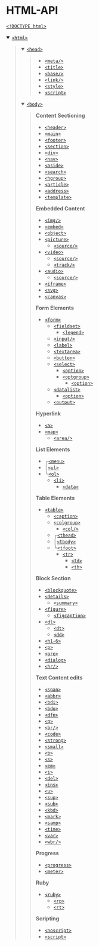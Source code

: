 # HTML-API

[`<!DOCTYPE html>`](https://www.w3schools.com/tags/tag_doctype.asp)

<details open><summary><a href="https://www.w3schools.com/tags/tryit.asp?filename=tryhtml_html"><code>&lt;html></code></a></summary><blockquote>
<details open><summary><a href="https://www.w3schools.com/tags/tryit.asp?filename=tryhtml_head"><code>&lt;head></code></a></summary><blockquote>

  * [`<meta/>`](https://www.w3schools.com/tags/tryit.asp?filename=tryhtml_meta)
  * [`<title>`](https://www.w3schools.com/tags/tryit.asp?filename=tryhtml_title)
  * [`<base/>`](https://www.w3schools.com/tags/tryit.asp?filename=tryhtml_base_test)
  * [`<link/>`](https://www.w3schools.com/tags/tryit.asp?filename=tryhtml_link_tag)
  * [`<style>`](https://www.w3schools.com/tags/tryit.asp?filename=tryhtml_style)
  * [`<script>`](https://www.w3schools.com/tags/tryit.asp?filename=tryhtml_script)
</blockquote></details>

<details open><summary><a href="https://www.w3schools.com/tags/tryit.asp?filename=tryhtml_body"><code>&lt;body></code></a></summary><blockquote>

**Content Sectioning**
  * [`<header>`](https://www.w3schools.com/tags/tryit.asp?filename=tryhtml5_header2)
  * [`<main>`](https://www.w3schools.com/tags/tryit.asp?filename=tryhtml5_main_css)
  * [`<footer>`](https://www.w3schools.com/tags/tryit.asp?filename=tryhtml5_footer_css)
  * [`<section>`](https://www.w3schools.com/tags/tryit.asp?filename=tryhtml5_section)
  * [`<div>`](https://www.w3schools.com/tags/tryit.asp?filename=tryhtml_div_test)
  * [`<nav>`](https://www.w3schools.com/tags/tryit.asp?filename=tryhtml5_nav)
  * [`<aside>`](https://www.w3schools.com/tags/tryit.asp?filename=tryhtml5_aside2)
  * [`<search>`](https://www.w3schools.com/tags/tryit.asp?filename=tryhtml_search)
  * [`<hgroup>`](https://www.w3schools.com/tags/tryit.asp?filename=tryhtml_hgroup)
  * [`<article>`](https://www.w3schools.com/tags/tryit.asp?filename=tryhtml5_article2)
  * [`<address>`](https://www.w3schools.com/tags/tryit.asp?filename=tryhtml_address)
  * [`<template>`](https://www.w3schools.com/tags/tryit.asp?filename=tryhtml5_template)

**Embedded Content**
  * [`<img/>`](https://www.w3schools.com/tags/tryit.asp?filename=tryhtml_image_test)
  * [`<embed>`](https://www.w3schools.com/tags/tryit.asp?filename=tryhtml5_embed)
  * [`<object>`](https://www.w3schools.com/tags/tryit.asp?filename=tryhtml_object)
  * [`<picture>`](https://www.w3schools.com/tags/tryit.asp?filename=tryhtml5_picture)
    * [`<source/>`](https://www.w3schools.com/tags/tryit.asp?filename=tryhtml5_source_src)
  * [`<video>`](https://www.w3schools.com/tags/tryit.asp?filename=tryhtml5_video)
    * [`<source/>`](https://www.w3schools.com/tags/tryit.asp?filename=tryhtml5_source_src)
    * [`<track/>`](https://developer.mozilla.org/en-US/docs/Web/HTML/Element/track)
  * [`<audio>`](https://www.w3schools.com/tags/tryit.asp?filename=tryhtml5_audio)
    * [`<source/>`](https://www.w3schools.com/tags/tryit.asp?filename=tryhtml5_source_src)
  * [`<iframe>`](https://www.w3schools.com/tags/tryit.asp?filename=tryhtml_iframe)
  * [`<svg>`](https://www.w3schools.com/tags/tryit.asp?filename=tryhtml_svg)
  * [`<canvas>`](https://www.w3schools.com/tags/tryit.asp?filename=tryhtml_canvas_default_css)

**Form Elements**
  * [`<form>`](https://www.w3schools.com/tags/tryit.asp?filename=tryhtml_form_submit)
    * [`<fieldset>`](https://www.w3schools.com/tags/tryit.asp?filename=tryhtml_fieldset)
      * [`<legend>`](https://www.w3schools.com/tags/tryit.asp?filename=tryhtml_legend)
    * [`<input/>`](https://www.w3schools.com/tags/tryit.asp?filename=tryhtml_input_test)
    * [`<label>`](https://www.w3schools.com/tags/tryit.asp?filename=tryhtml_label)
    * [`<textarea>`](https://www.w3schools.com/tags/tryit.asp?filename=tryhtml_textarea)
    * [`<button>`](https://www.w3schools.com/tags/tryit.asp?filename=tryhtml_button_test)
    * [`<select>`](https://www.w3schools.com/tags/tryit.asp?filename=tryhtml_select)
      * [`<option>`](https://www.w3schools.com/tags/tryit.asp?filename=tryhtml_option)
      * [`<optgroup>`](https://www.w3schools.com/tags/tryit.asp?filename=tryhtml_optgroup)
        * [`<option>`](https://www.w3schools.com/tags/tryit.asp?filename=tryhtml_option)
    * [`<datalist>`](https://www.w3schools.com/tags/tryit.asp?filename=tryhtml5_datalist)
      * [`<option>`](https://www.w3schools.com/tags/tryit.asp?filename=tryhtml_option)
    * [`<output>`](https://www.w3schools.com/tags/tryit.asp?filename=tryhtml5_output)

**Hyperlink**
  * [`<a>`](https://www.w3schools.com/tags/tryit.asp?filename=tryhtml_link_test)
  * [`<map>`](https://www.w3schools.com/tags/tryit.asp?filename=tryhtml_areamap)
    * [`<area/>`](https://www.w3schools.com/tags/tryit.asp?filename=tryhtml_areamap)

**List Elements**
  * ┌[`<menu>`](https://www.w3schools.com/tags/tryit.asp?filename=tryhtml_menu)
  * │[`<ul>`](https://www.w3schools.com/tags/tryit.asp?filename=tryhtml_lists4)
  * └[`<ol>`](https://www.w3schools.com/tags/tryit.asp?filename=tryhtml_lists)
    * [`<li>`](https://www.w3schools.com/tags/tryit.asp?filename=tryhtml_list_test)
      * [`<data>`](https://www.w3schools.com/tags/tryit.asp?filename=tryhtml5_data)

**Table Elements**
  * [`<table>`](https://www.w3schools.com/tags/tryit.asp?filename=tryhtml_table_test)
    * [`<caption>`](https://www.w3schools.com/tags/tryit.asp?filename=tryhtml_caption_test)
    * [`<colgroup>`](https://www.w3schools.com/tags/tryit.asp?filename=tryhtml_colgroup_test)
      * [`<col/>`](https://www.w3schools.com/tags/tryit.asp?filename=tryhtml_col_test)
    * ┌[`<thead>`](https://www.w3schools.com/tags/tryit.asp?filename=tryhtml_tbody)
    * │[`<tbody>`](https://www.w3schools.com/tags/tryit.asp?filename=tryhtml_tbody)
    * └[`<tfoot>`](https://www.w3schools.com/tags/tryit.asp?filename=tryhtml_tbody)
      * [`<tr>`](https://www.w3schools.com/tags/tryit.asp?filename=tryhtml_tr)
        * [`<td>`](https://www.w3schools.com/tags/tryit.asp?filename=tryhtml_td)
        * [`<th>`](https://www.w3schools.com/tags/tryit.asp?filename=tryhtml_th)

**Block Section**
  * [`<blockquote>`](https://www.w3schools.com/tags/tryit.asp?filename=tryhtml_blockquote_test)
  * [`<details>`](https://www.w3schools.com/tags/tryit.asp?filename=tryhtml5_details)
    * [`<summary>`](https://www.w3schools.com/tags/tryit.asp?filename=tryhtml5_summary)
  * [`<figure>`](https://www.w3schools.com/tags/tryit.asp?filename=tryhtml5_figure)
    * [`<figcaption>`](https://www.w3schools.com/tags/tryit.asp?filename=tryhtml_figcaption)
  * [`<dl>`](https://www.w3schools.com/tags/tryit.asp?filename=tryhtml_dd_test)
    * [`<dt>`](https://www.w3schools.com/tags/tryit.asp?filename=tryhtml_dd_test)
    * [`<dd>`](https://www.w3schools.com/tags/tryit.asp?filename=tryhtml_dd_test)
  * [`<h1-6>`](https://www.w3schools.com/tags/tryit.asp?filename=tryhtml_headers)
  * [`<p>`](https://www.w3schools.com/tags/tryit.asp?filename=tryhtml_paragraphs1)
  * [`<pre>`](https://www.w3schools.com/tags/tryit.asp?filename=tryhtml_pre)
  * [`<dialog>`](https://developer.mozilla.org/en-US/docs/Web/HTML/Element/dialog#html-only_dialog)
  * [`<hr/>`](https://www.w3schools.com/tags/tryit.asp?filename=tryhtml_hr_test)

**Text Content edits**
  * [`<span>`](https://www.w3schools.com/tags/tryit.asp?filename=tryhtml_span)
  * [`<abbr>`](https://www.w3schools.com/tags/tryit.asp?filename=tryhtml_abbr_test)
  * [`<bdi>`](https://www.w3schools.com/tags/tryit.asp?filename=tryhtml5_bdi)
  * [`<bdo>`](https://www.w3schools.com/tags/tryit.asp?filename=tryhtml_bdo)
  * [`<dfn>`](https://www.w3schools.com/tags/tryit.asp?filename=tryhtml_dfn)
  * [`<q>`](https://www.w3schools.com/tags/tryit.asp?filename=tryhtml_q)
  * [`<br/>`](https://www.w3schools.com/tags/tryit.asp?filename=tryhtml_br)
  * [`<code>`](https://www.w3schools.com/tags/tryit.asp?filename=tryhtml_phrase_code)
  * [`<strong>`](https://www.w3schools.com/tags/tryit.asp?filename=tryhtml_phrase_strong)
  * [`<small>`](https://www.w3schools.com/tags/tryit.asp?filename=tryhtml5_small)
  * [`<b>`](https://www.w3schools.com/tags/tryit.asp?filename=tryhtml5_b)
  * [`<s>`](https://www.w3schools.com/tags/tryit.asp?filename=tryhtml5_s)
  * [`<em>`](https://www.w3schools.com/tags/tryit.asp?filename=tryhtml_phrase_em)
  * [`<i>`](https://www.w3schools.com/tags/tryit.asp?filename=tryhtml5_i)
  * [`<del>`](https://www.w3schools.com/tags/tryit.asp?filename=tryhtml_del)
  * [`<ins>`](https://www.w3schools.com/tags/tryit.asp?filename=tryhtml_ins)
  * [`<u>`](https://www.w3schools.com/tags/tryit.asp?filename=tryhtml_u)
  * [`<sup>`](https://www.w3schools.com/tags/tryit.asp?filename=tryhtml_sup)
  * [`<sub>`](https://www.w3schools.com/tags/tryit.asp?filename=tryhtml_sup)
  * [`<kbd>`](https://developer.mozilla.org/en-US/docs/Web/HTML/Element/kbd)
  * [`<mark>`](https://www.w3schools.com/tags/tryit.asp?filename=tryhtml5_mark)
  * [`<samp>`](https://www.w3schools.com/tags/tryit.asp?filename=tryhtml_phrase_samp)
  * [`<time>`](https://www.w3schools.com/tags/tryit.asp?filename=tryhtml5_time)
  * [`<var>`](https://www.w3schools.com/tags/tryit.asp?filename=tryhtml_phrase_var)
  * [`<wbr/>`](https://www.w3schools.com/tags/tryit.asp?filename=tryhtml5_wbr)

**Progress**
  * [`<progress>`](https://www.w3schools.com/tags/tryit.asp?filename=tryhtml5_progress)
  * [`<meter>`](https://www.w3schools.com/tags/tryit.asp?filename=tryhtml5_meter)

**Ruby**
  * [`<ruby>`](https://www.w3schools.com/tags/tryit.asp?filename=tryhtml5_ruby)
    * [`<rp>`](https://www.w3schools.com/tags/tryit.asp?filename=tryhtml5_rp)
    * [`<rt>`](https://www.w3schools.com/tags/tryit.asp?filename=tryhtml5_ruby)

**Scripting**
  * [`<noscript>`](https://www.w3schools.com/tags/tryit.asp?filename=tryhtml_noscript)
  * [`<script>`](https://www.w3schools.com/tags/tryit.asp?filename=tryhtml_script)
  
</blockquote></details>
</blockquote></details>

